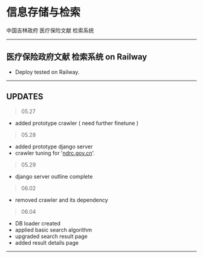 # 信息存储与检索
中国吉林政府 医疗保险文献 检索系统

---

## 医疗保险政府文献 检索系统 on Railway
* Deploy tested on Railway.

---

## UPDATES
> 05.27
* added prototype crawler ( need further finetune )
> 05.28
* added prototype django server
* crawler tuning for '[ndrc.gov.cn](https://www.ndrc.gov.cn/)'.
> 05.29
* django server outline complete
> 06.02
* removed crawler and its dependency
> 06.04
* DB loader created
* applied basic search algorithm
* upgraded search result page
* added result details page

---
